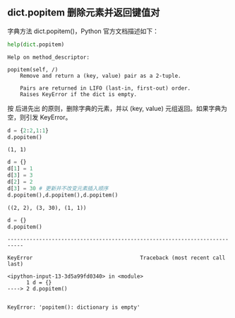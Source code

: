 ## dict.popitem 删除元素并返回键值对

字典方法 dict.popitem()，Python 官方文档描述如下：


```python
help(dict.popitem)
```

    Help on method_descriptor:
    
    popitem(self, /)
        Remove and return a (key, value) pair as a 2-tuple.
        
        Pairs are returned in LIFO (last-in, first-out) order.
        Raises KeyError if the dict is empty.
    
    

按 后进先出 的原则，删除字典的元素，并以 (key, value) 元组返回。如果字典为空，则引发 KeyError。


```python
d = {2:2,1:1}
d.popitem()
```




    (1, 1)




```python
d = {}
d[1] = 1
d[3] = 3
d[2] = 2
d[3] = 30 # 更新并不改变元素插入顺序
d.popitem(),d.popitem(),d.popitem()
```




    ((2, 2), (3, 30), (1, 1))




```python
d = {}
d.popitem()
```


    ---------------------------------------------------------------------------

    KeyError                                  Traceback (most recent call last)

    <ipython-input-13-3d5a99fd0340> in <module>
          1 d = {}
    ----> 2 d.popitem()
    

    KeyError: 'popitem(): dictionary is empty'


